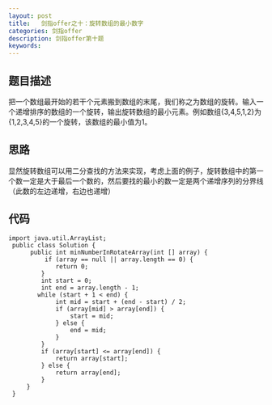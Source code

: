 ```yaml
---
layout: post
title:   剑指offer之十：旋转数组的最小数字
categories: 剑指offer
description: 剑指offer第十题
keywords: 
---
```



## 题目描述

把一个数组最开始的若干个元素搬到数组的末尾，我们称之为数组的旋转。输入一个递增排序的数组的一个旋转，输出旋转数组的最小元素。例如数组{3,4,5,1,2}为{1,2,3,4,5}的一个旋转，该数组的最小值为1。 

## 思路

显然旋转数组可以用二分查找的方法来实现，考虑上面的例子，旋转数组中的第一个数一定是大于最后一个数的，然后要找的最小的数一定是两个递增序列的分界线（此数的左边递增，右边也递增）



## 代码



	import java.util.ArrayList;
	 public class Solution {
	      public int minNumberInRotateArray(int [] array) {
	          if (array == null || array.length == 0) {
	             return 0;
	         }
	         int start = 0;
	         int end = array.length - 1;
	        while (start + 1 < end) {
	             int mid = start + (end - start) / 2;
	             if (array[mid] > array[end]) {
	                 start = mid;
	             } else {
	                 end = mid;
	             }
	         }
	         if (array[start] <= array[end]) {
	             return array[start];
	         } else {
	             return array[end];
	         }
	     }
	 }


